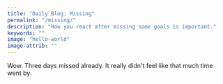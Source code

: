 ```yaml
---
title: "Daily Blog: Missing"
permalink: "/missing/"
description: "How you react after missing some goals is important."
keywords: ""
image: "hello-world"
image-attrib: ""
---
```


Wow. Three days missed already. It really didn't feel like that much time went by.

